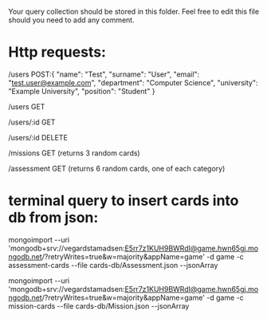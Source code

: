 Your query collection should be stored in this folder. Feel free to edit this file should you need to add any comment.

# Http requests:

/users POST:{
  "name": "Test",
  "surname": "User",
  "email": "test.user@example.com",
  "department": "Computer Science",
  "university": "Example University",
  "position": "Student"
}

/users GET

/users/:id GET

/users/:id DELETE

/missions GET (returns 3 random cards)

/assessment GET (returns 6 random cards, one of each category)

# terminal query to insert cards into db from json:

mongoimport --uri 'mongodb+srv://vegardstamadsen:E5rr7z1KUH9BWRdI@game.hwn65gj.mongodb.net/?retryWrites=true&w=majority&appName=game' -d game -c assessment-cards --file cards-db/Assessment.json --jsonArray

mongoimport --uri 'mongodb+srv://vegardstamadsen:E5rr7z1KUH9BWRdI@game.hwn65gj.mongodb.net/?retryWrites=true&w=majority&appName=game' -d game -c mission-cards --file cards-db/Mission.json --jsonArray
